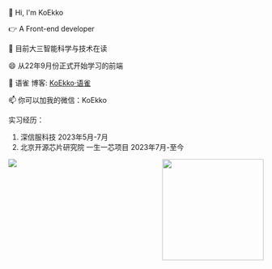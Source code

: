 👋 Hi, I'm KoEkko

👉 A Front-end developer

🌱 目前大三智能科学与技术在读

😄 从22年9月份正式开始学习的前端

💬 语雀 博客: [KoEkko·语雀](https://www.yuque.com/jjia)

📫 你可以加我的微信：KoEkko

实习经历：
1. 深信服科技 2023年5月-7月
2. 北京开源芯片研究院 一生一芯项目 2023年7月-至今

   
<img align="left"  src="https://github-readme-stats.vercel.app/api/top-langs/?username=KoEkko" />

<img align="right" style="height:200px" src="https://github-readme-stats.vercel.app/api?username=KoEkko&show_icons=true&count_private=false&theme=vue-dark" />





<!--
**KoEkko/KoEkko** is a ✨ _special_ ✨ repository because its `README.md` (this file) appears on your GitHub profile.

Here are some ideas to get you started:

- 🔭 I’m currently working on ...
- 🌱 I’m currently learning ...
- 👯 I’m looking to collaborate on ...
- 🤔 I’m looking for help with ...
- 💬 Ask me about ...
- 📫 How to reach me: ...
- 😄 Pronouns: ...
- ⚡ Fun fact: ...
-->
